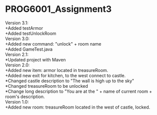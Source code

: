 # PROG6001_Assignment3
Version 3.1:<br />
  +Added testArmor<br />
  +Added testUnlockRoom<br />
Version 3.0:<br />
  +Added new command: "unlock" + room name<br />
  +Added GameTest.java<br />
Version 2.1:<br />
  *Updated project with Maven<br />
Version 2.0:<br />
  +Added new item: armor located in treasureRoom.<br />
  +Added new exit for kitchen, to the west connect to castle.<br />
  *Changed castle description to "The wall is high up to the sky"<br />
  *Changed treasureRoom to be unlocked<br />
  *Change long description to "You are at the " + name of current room + room's description.<br />
Version 1.0: <br />
  +Added new room: treasureRoom located in the west of castle, locked.<br />

